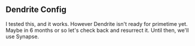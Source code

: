 ## Dendrite Config

I tested this, and it works. However Dendrite isn't ready for primetime yet. Maybe in 6 months or so let's check back and resurrect it. Until then, we'll use Synapse.
